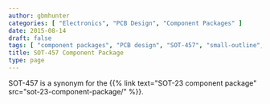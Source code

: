 ```yaml
---
author: gbmhunter
categories: [ "Electronics", "PCB Design", "Component Packages" ]
date: 2015-08-14
draft: false
tags: [ "component packages", "PCB design", "SOT-457", "small-outline", "transistor", "SOT-23" ]
title: SOT-457 Component Package
type: page
---
```


SOT-457 is a synonym for the {{% link text="SOT-23 component package" src="sot-23-component-package/" %}}.
